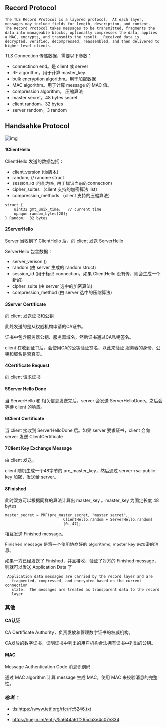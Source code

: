 
## Record Protocol

```
The TLS Record Protocol is a layered protocol.  At each layer,
messages may include fields for length, description, and content.
The Record Protocol takes messages to be transmitted, fragments the
data into manageable blocks, optionally compresses the data, applies
a MAC, encrypts, and transmits the result.  Received data is
decrypted, verified, decompressed, reassembled, and then delivered to
higher-level clients.
```

TLS Connection 传递数据，需要以下参数：

- connectinon end。是 client 或 server
- RF algorithm。用于计算 master_key
- bulk encryption algorithm。用于加密数据
- MAC algorithm。用于计算 message 的 MAC 值。
- compression algorithm。 压缩算法
- master secret。48 bytes secret
- client random。32 bytes 
- server random。3 random

## Handsahke Protocol

![img](/asserts/img/tls1.png)

#### 1ClientHello

ClientHello 发送的数据包括：

- client_version  (tls版本)
- random;    // ranome struct
- session_id (可能为空, 用于标识当前的connection)
- cipher_suites （client 支持的加密算法 list）
- compression_methods （client 支持的压缩算法）

```
struct {
    uint32 gmt_unix_time;   // current time
    opaque random_bytes[28];    
} Random;  32 bytes
```

#### 2ServerHello

Server 当收到了 ClientHello 后，向 client 发送 ServerHello

ServerHello 包含数据：

- server_verison    ()
- random (由 server 生成的 random struct)
- session_id  (用于标识 connection，如果 ClientHello 没有传，则会生成一个新的)
- cipher_suite (由 server 选中的加密算法)
- compression_method (由 server 选中的压缩算法)

#### 3Server Certificate

向 client 发送证书和公钥

此处发送的是从权威机构申请的CA证书。

证书中包含服务器公钥、服务器域名，然后证书通过CA私钥签名。

client 在收到证书后，会使用CA的公钥验证签名，以此来验证 服务器的身份、公钥和域名是否真实。

#### 4Certificate Request

向 client 请求证书

#### 5Server Hello Done

当 ServerHello 和 相关信息发送完后，server 会发送 ServerHelloDone。之后会等待 client 的响应。

#### 6Client Certificate

当 client 接收到  ServerHelloDone 后。如果 server 要求证书，client 会向 server 发送 ClientCertificate 


#### 7Client Key Exchange Message

由 client 发送。 

client 随机生成一个48字节的 pre_master_key，然后通过 server-rsa-public-key 加密，发送给 server。

#### 8Finished

此时双方可以根据同样的算法计算出 master_key 。master_key 为固定长度 48 bytes

```
master_secret = PRF(pre_master_secret, "master secret",
                          ClientHello.random + ServerHello.random)
                          [0..47];
```

相互发送 Finished message。

Finished message 是第一个使用协商好的 algorithms, master key 来加密的消息。

如果一方已经发送了 Finished，并且接收、验证了对方的 Finished message，则就可以发送 Application Data 了

```
 Application data messages are carried by the record layer and are
   fragmented, compressed, and encrypted based on the current connection
   state.  The messages are treated as transparent data to the record
   layer.
```

### 其他

#### CA认证

CA Certificate Authority，负责发放和管理数字证书的权威机构。

CA发放的数字证书，证明证书中列出的用户机构合法拥有证书中列出的公钥。

#### MAC

Message Authentication Code 消息识别码

通过 MAC algorithm 计算 message 生成 MAC，使用 MAC 来校验消息的完整性。

### 参考：

- tls:https://www.ietf.org/rfc/rfc5246.txt
- 
- https://juejin.im/entry/5a644a61f265da3e4c07e334